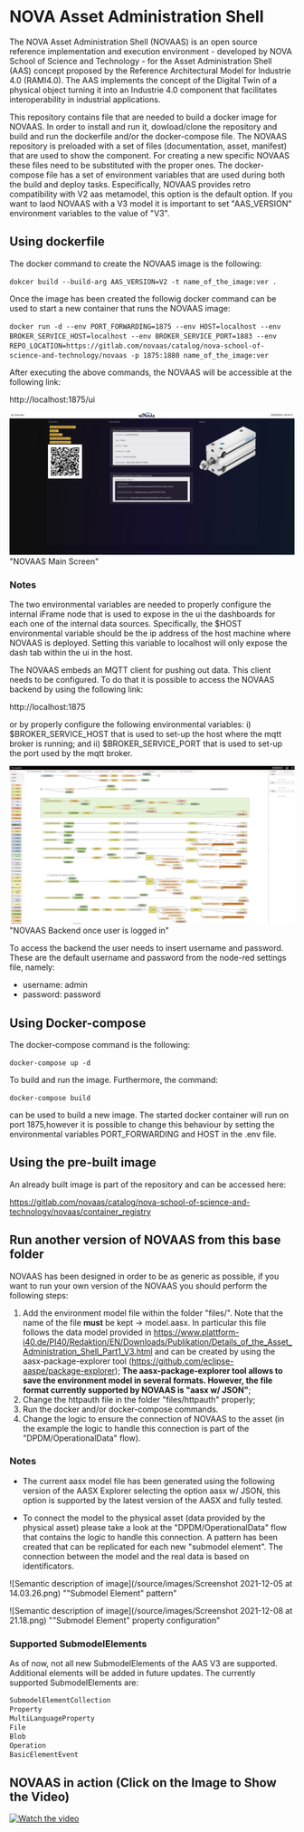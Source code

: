 # NOVA Asset Administration Shell

The NOVA Asset Administration Shell (NOVAAS) is an open source reference implementation and execution environment - developed by NOVA School of Science and Technology - for the Asset Administration Shell (AAS) concept proposed by the Reference Architectural Model for Industrie 4.0 (RAMI4.0). 
The AAS implements the concept of the Digital Twin of a physical object turning it into an Industrie 4.0 component that facilitates interoperability in industrial applications.

This repository contains file that are needed to build a docker image for NOVAAS.
In order to install and run it, dowload/clone the repository and build and run the dockerfile and/or the docker-compose file.
The NOVAAS repository is preloaded with a set of files (documentation, asset, manifest) that are used to show the component. For creating a new specific NOVAAS these files need to be substituted with the proper ones.
The docker-compose file has a set of environment variables that are used during both the build and deploy tasks. Especifically, NOVAAS provides retro compatibility with V2 aas metamodel, this option is the default option. If you want to laod NOVAAS with a V3 model it is important to set "AAS_VERSION" environment variables to the value of "V3".

## Using dockerfile
The docker command to create the NOVAAS image is the following:

`dokcer build --build-arg AAS_VERSION=V2 -t name_of_the_image:ver .`

Once the image has been created the followig docker command can be used to start a new container that runs the NOVAAS image:

`docker run -d --env PORT_FORWARDING=1875 --env HOST=localhost --env BROKER_SERVICE_HOST=localhost --env BROKER_SERVICE_PORT=1883 --env REPO_LOCATION=https://gitlab.com/novaas/catalog/nova-school-of-science-and-technology/novaas -p 1875:1880 name_of_the_image:ver`

After executing the above commands, the NOVAAS will be accessible at the following link:

http://localhost:1875/ui 

![Semantic description of image](/source/images/novaas.jpg)"NOVAAS Main Screen"

### Notes
The two environmental variables are needed to properly configure the internal iFrame node that is used to expose in the ui the dashboards for each one of the internal data sources. Specifically, the $HOST environmental variable should be the ip address of the host machine where NOVAAS is deployed. Setting this variable to localhost will only expose the dash tab within the ui in the host.

The NOVAAS embeds an MQTT client for pushing out data. This client needs to be configured. To do that it is possible to access the NOVAAS backend by using the following link:

http://localhost:1875

or by properly configure the following environmental variables: i) $BROKER_SERVICE_HOST that is used to set-up the host where the mqtt broker is running; and ii) $BROKER_SERVICE_PORT that is used to set-up the port used by the mqtt broker. 

![Semantic description of image](/source/images/Screenshot_2020-12-15_at_22.40.31.png)"NOVAAS Backend once user is logged in"

To access the backend the user needs to insert username and password. These are the default username and password from the node-red settings file, namely:

- username: admin
- password: password

## Using Docker-compose

The docker-compose command is the following:

`docker-compose up -d`

To build and run the image. Furthermore, the command:

`docker-compose build`

can be used to build a new image. The started docker container will run on port 1875,however it is possible to change this behaviour by setting the environmental variables PORT_FORWARDING and HOST in the .env file.

## Using the pre-built image

An already built image is part of the repository and can be accessed here:

https://gitlab.com/novaas/catalog/nova-school-of-science-and-technology/novaas/container_registry

## Run another version of NOVAAS from this base folder

NOVAAS has been designed in order to be as generic as possible, if you want to run your own version of the NOVAAS you should perform the following steps:
1. Add the environment model file within the folder "files/". Note that the name of the file **must** be kept -> model.aasx. In particular this file follows the data model provided in https://www.plattform-i40.de/PI40/Redaktion/EN/Downloads/Publikation/Details_of_the_Asset_Administration_Shell_Part1_V3.html and can be created by using the aasx-package-explorer tool (https://github.com/eclipse-aaspe/package-explorer); **The aasx-package-explorer tool allows to save the environment model in several formats. However, the file format currently supported by NOVAAS is "aasx w/ JSON"**;
1. Change the httpauth file in the folder "files/httpauth" properly;
1. Run the docker and/or docker-compose commands.
1. Change the logic to ensure the connection of NOVAAS to the asset (in the example the logic to handle this connection is part of the "DPDM/OperationalData" flow).

### Notes

- The current aasx model file has been generated using the following version of the AASX Explorer selecting the option aasx w/ JSON, this option is supported by the latest version of the AASX and fully tested.

- To connect the model to the physical asset (data provided by the physical asset) please take a look at the "DPDM/OperationalData" flow that contains the logic to handle this connection. A pattern has been created that can be replicated for each new "submodel element". The connection between the model and the real data is based on identificators.

![Semantic description of image](/source/images/Screenshot 2021-12-05 at 14.03.26.png)
""Submodel Element" pattern"

![Semantic description of image](/source/images/Screenshot 2021-12-08 at 21.18.png)
""Submodel Element" property configuration"

### Supported SubmodelElements

As of now, not all new SubmodelElements of the AAS V3 are supported. Additional elements will be added in future updates. The currently supported SubmodelElements are:

    SubmodelElementCollection
    Property
    MultiLanguageProperty
    File
    Blob
    Operation
    BasicElementEvent


## NOVAAS in action (Click on the Image to Show the Video)

[![Watch the video](/source/images/Screenshot_2020-12-15_at_22.20.37.png)](https://gitlab.com/gidouninova/novaas/-/blob/master/source/videos/NOVAAS_myMovie.mp4)

